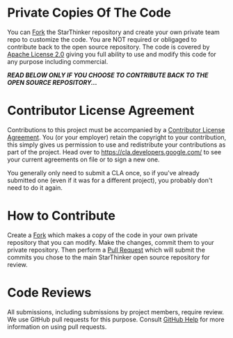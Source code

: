 # Private Copies Of The Code

You can [Fork](https://help.github.com/en/github/getting-started-with-github/fork-a-repo)
the StarThinker repository and create your own private team repo to customize the code.  You
are NOT required or obligaged to contribute back to the open source repository.  The
code is covered by [Apache License 2.0](https://www.apache.org/licenses/LICENSE-2.0)
giving you full ability to use and modify this code for any purpose including commercial.

***READ BELOW ONLY IF YOU CHOOSE TO CONTRIBUTE BACK TO THE OPEN SOURCE REPOSITORY...***

# Contributor License Agreement

Contributions to this project must be accompanied by a
[Contributor License Agreement](https://cla.developers.google.com/clas).
You (or your employer) retain the copyright to your contribution, this simply
gives us permission to use and redistribute your contributions as part of the
project. Head over to <https://cla.developers.google.com/> to see your current
agreements on file or to sign a new one.

You generally only need to submit a CLA once, so if you've already submitted one
(even if it was for a different project), you probably don't need to do it
again.

# How to Contribute

Create a [Fork](https://help.github.com/en/github/getting-started-with-github/fork-a-repo)
which makes a copy of the code in your own private repository that you can modify.  Make
the changes, commit them to your private repository.  Then perform a
[Pull Request](https://help.github.com/en/github/collaborating-with-issues-and-pull-requests/creating-a-pull-request)
which will submit the commits you chose to the main StarThinker open source repository for review.

# Code Reviews

All submissions, including submissions by project members, require review. We
use GitHub pull requests for this purpose. Consult
[GitHub Help](https://help.github.com/articles/about-pull-requests/) for more
information on using pull requests.
